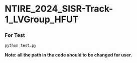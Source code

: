 # NTIRE_2024_SISR-Track-1_LVGroup_HFUT
### For Test
`python test.py `

**Note: all the path in the code should to be changed for user.**
